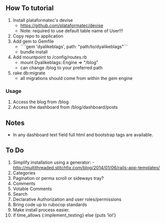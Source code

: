 ## How To tutorial
1. Install plataformatec's devise 
	* https://github.com/plataformatec/devise
	* Note: required to use default table name of User!!!
2. Copy repo to application
3. Add gem to Gemfile
	* ````gem 'dyalikeblags', path: "path/to/dyalikeblags"```
	* bundle install
4. Add mountpoint to /config/routes.rb
	* mount Dyalikeblags::Engine => "/blog"
	* can change /blog to your preferred path
5. rake db:migrate
	* all migrations should come from within the gem engine

### Usage
1. Access the blog from /blog
2. Access the dashboard from /blog/dashboard/posts

## Notes
* In any dashboard text field full html and bootstrap tags are available.

## To Do
1. Simplify installation using a generator:
-http://multithreaded.stitchfix.com/blog/2014/01/06/rails-app-templates/
1. Categories
2. Pagination or perma scroll or sideways tray?
3. Comments
4. Votable Comments
5. Search
6. Declarative Authorization and user roles/permissions
7. Bring code up to rubocop standards
8. Make install process easier.
6. if time_allows {:implement_testing} else {puts 'lol'}






